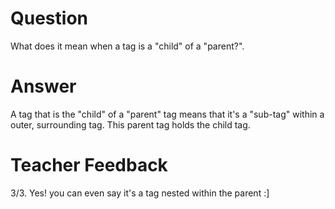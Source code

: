 # Question

What does it mean when a tag is a "child" of a "parent?".

# Answer

A tag that is the "child" of a "parent" tag means that it's a "sub-tag" within a outer, surrounding tag. This parent tag holds the child tag.

# Teacher Feedback
3/3. Yes! you can even say it's a tag nested within the parent :]